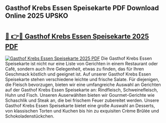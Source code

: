 ## Gasthof Krebs Essen Speisekarte PDF Download Online 2025 UPSKO

# <h2><a href="http://gcau8kn.nevu.top/?p=Gasthof+Krebs+Essen+Speisekarte">🔗 👉🔴 Gasthof Krebs Essen Speisekarte 2025 PDF</a></h2>

[![Gasthof Krebs Essen Speisekarte 2025 PDF](https://i.imgur.com/dBaPXMq.png)](http://gcau8kn.nevu.top/?p=Gasthof+Krebs+Essen+Speisekarte)
Die Gasthof Krebs Essen Speisekarte ist nicht nur eine Liste von Gerichten in einem Restaurant oder Café, sondern auch Ihre Gelegenheit, etwas zu finden, das für Ihren Geschmack köstlich und geeignet ist. Auf unserer Gasthof Krebs Essen Speisekarte stehen verschiedene leichte und frische Salate. Für diejenigen, die Fleisch bevorzugen, bieten wir eine umfangreiche Auswahl an Gerichten auf der Gasthof Krebs Essen Speisekarte an: Rindfleisch, Schweinefleisch, Huhn und Fisch. Unseren Auserwählten bieten wir Gourmet-Gerichte wie Schaschlik und Steak an, die bei frischem Feuer zubereitet werden. Unsere Gasthof Krebs Essen Speisekarte bietet eine große Auswahl an Desserts, von klassischen Torten und Kuchen bis hin zu exquisiten Crème Brûlée und Schokoladenstückchen.

